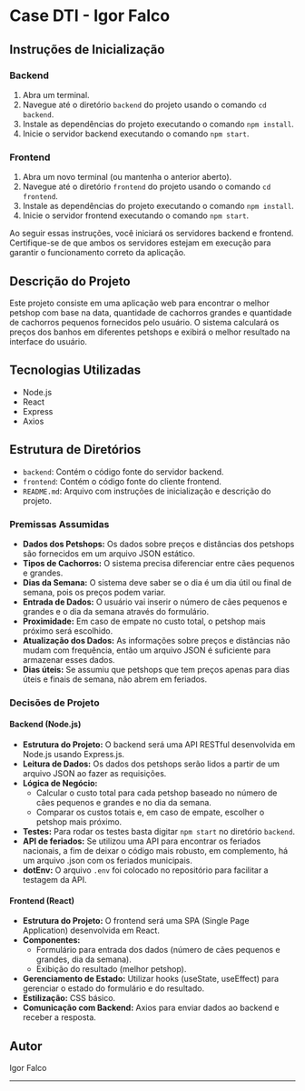# Case DTI - Igor Falco

## Instruções de Inicialização

### Backend

1. Abra um terminal.
2. Navegue até o diretório `backend` do projeto usando o comando `cd backend`.
3. Instale as dependências do projeto executando o comando `npm install`.
4. Inicie o servidor backend executando o comando `npm start`.

### Frontend

1. Abra um novo terminal (ou mantenha o anterior aberto).
2. Navegue até o diretório `frontend` do projeto usando o comando `cd frontend`.
3. Instale as dependências do projeto executando o comando `npm install`.
4. Inicie o servidor frontend executando o comando `npm start`.

Ao seguir essas instruções, você iniciará os servidores backend e frontend. Certifique-se de que ambos os servidores estejam em execução para garantir o funcionamento correto da aplicação.

## Descrição do Projeto

Este projeto consiste em uma aplicação web para encontrar o melhor petshop com base na data, quantidade de cachorros grandes e quantidade de cachorros pequenos fornecidos pelo usuário. O sistema calculará os preços dos banhos em diferentes petshops e exibirá o melhor resultado na interface do usuário.

## Tecnologias Utilizadas

- Node.js
- React
- Express
- Axios

## Estrutura de Diretórios

- `backend`: Contém o código fonte do servidor backend.
- `frontend`: Contém o código fonte do cliente frontend.
- `README.md`: Arquivo com instruções de inicialização e descrição do projeto.

### Premissas Assumidas

- **Dados dos Petshops:** Os dados sobre preços e distâncias dos petshops são fornecidos em um arquivo JSON estático.
- **Tipos de Cachorros:** O sistema precisa diferenciar entre cães pequenos e grandes.
- **Dias da Semana:** O sistema deve saber se o dia é um dia útil ou final de semana, pois os preços podem variar.
- **Entrada de Dados:** O usuário vai inserir o número de cães pequenos e grandes e o dia da semana através do formulário.
- **Proximidade:** Em caso de empate no custo total, o petshop mais próximo será escolhido.
- **Atualização dos Dados:** As informações sobre preços e distâncias não mudam com frequência, então um arquivo JSON é suficiente para armazenar esses dados.
- **Dias úteis:** Se assumiu que petshops que tem preços apenas para dias úteis e finais de semana, não abrem em feriados.

### Decisões de Projeto

#### Backend (Node.js)

- **Estrutura do Projeto:** O backend será uma API RESTful desenvolvida em Node.js usando Express.js.
- **Leitura de Dados:** Os dados dos petshops serão lidos a partir de um arquivo JSON ao fazer as requisições.
- **Lógica de Negócio:**
  - Calcular o custo total para cada petshop baseado no número de cães pequenos e grandes e no dia da semana.
  - Comparar os custos totais e, em caso de empate, escolher o petshop mais próximo.
- **Testes:** Para rodar os testes basta digitar `npm start` no diretório `backend`.
- **API de feriados:** Se utilizou uma API para encontrar os feriados nacionais, a fim de deixar o código mais robusto, em complemento, há um arquivo .json com os feriados municipais.
- **dotEnv:** O arquivo `.env` foi colocado no repositório para facilitar a testagem da API.

#### Frontend (React)

- **Estrutura do Projeto:** O frontend será uma SPA (Single Page Application) desenvolvida em React.
- **Componentes:**
  - Formulário para entrada dos dados (número de cães pequenos e grandes, dia da semana).
  - Exibição do resultado (melhor petshop).
- **Gerenciamento de Estado:** Utilizar hooks (useState, useEffect) para gerenciar o estado do formulário e do resultado.
- **Estilização:** CSS básico.
- **Comunicação com Backend:** Axios para enviar dados ao backend e receber a resposta.

## Autor

Igor Falco

---
